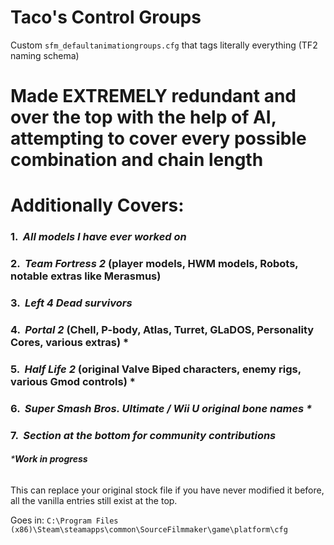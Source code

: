 # Taco's Control Groups
Custom ``sfm_defaultanimationgroups.cfg`` that tags literally everything (TF2 naming schema)
# Made EXTREMELY redundant and over the top with the help of AI, attempting to cover every possible combination and chain length

# Additionally Covers:

### 1.  _All models I have ever worked on_
### 2.  _Team Fortress 2_ (player models, HWM models, Robots, notable extras like Merasmus)
### 3.  _Left 4 Dead survivors_
### 4.  _Portal 2_ (Chell, P-body, Atlas, Turret, GLaDOS, Personality Cores, various extras) *
### 5.  _Half Life 2_ (original Valve Biped characters, enemy rigs, various Gmod controls) *
### 6.  _Super Smash Bros. Ultimate / Wii U original bone names *_
### 7.  _Section at the bottom for community contributions_

###### ***Work in progress**

This can replace your original stock file if you have never modified it before, all the vanilla entries still exist at the top.

Goes in: ``C:\Program Files (x86)\Steam\steamapps\common\SourceFilmmaker\game\platform\cfg``
